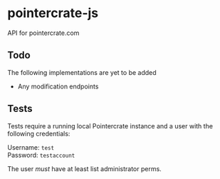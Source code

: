 # pointercrate-js

API for pointercrate.com

## Todo

The following implementations are yet to be added

* Any modification endpoints

## Tests

Tests require a running local Pointercrate instance and a user with the following credentials:

Username: `test`  
Password: `testaccount`

The user _must_ have at least list administrator perms.
